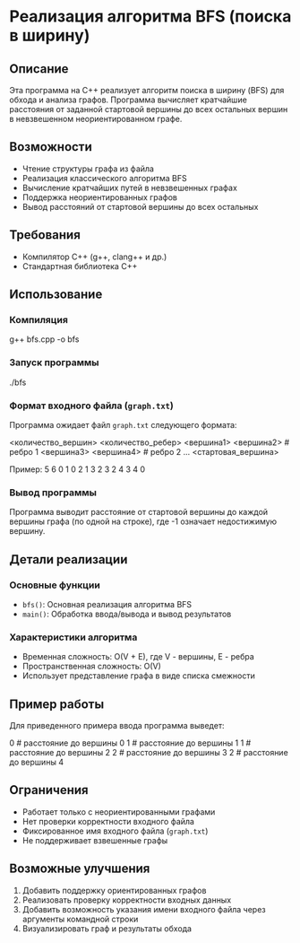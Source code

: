 # Реализация алгоритма BFS (поиска в ширину)

## Описание

Эта программа на C++ реализует алгоритм поиска в ширину (BFS) для обхода и анализа графов. Программа вычисляет кратчайшие расстояния от заданной стартовой вершины до всех остальных вершин в невзвешенном неориентированном графе.

## Возможности

- Чтение структуры графа из файла
- Реализация классического алгоритма BFS
- Вычисление кратчайших путей в невзвешенных графах
- Поддержка неориентированных графов
- Вывод расстояний от стартовой вершины до всех остальных

## Требования

- Компилятор C++ (g++, clang++ и др.)
- Стандартная библиотека C++

## Использование

### Компиляция

g++ bfs.cpp -o bfs

### Запуск программы

./bfs

### Формат входного файла (`graph.txt`)

Программа ожидает файл `graph.txt` следующего формата:

<количество_вершин> <количество_ребер>
<вершина1> <вершина2>  # ребро 1
<вершина3> <вершина4>  # ребро 2
...
<стартовая_вершина>

Пример:
5 6
0 1
0 2
1 3
2 3
2 4
3 4
0

### Вывод программы

Программа выводит расстояние от стартовой вершины до каждой вершины графа (по одной на строке), где -1 означает недостижимую вершину.

## Детали реализации

### Основные функции

- `bfs()`: Основная реализация алгоритма BFS
- `main()`: Обработка ввода/вывода и вывод результатов

### Характеристики алгоритма

- Временная сложность: O(V + E), где V - вершины, E - ребра
- Пространственная сложность: O(V)
- Использует представление графа в виде списка смежности

## Пример работы

Для приведенного примера ввода программа выведет:

0  # расстояние до вершины 0
1  # расстояние до вершины 1
1  # расстояние до вершины 2
2  # расстояние до вершины 3
2  # расстояние до вершины 4


## Ограничения

- Работает только с неориентированными графами
- Нет проверки корректности входного файла
- Фиксированное имя входного файла (`graph.txt`)
- Не поддерживает взвешенные графы

## Возможные улучшения

1. Добавить поддержку ориентированных графов
2. Реализовать проверку корректности входных данных
3. Добавить возможность указания имени входного файла через аргументы командной строки
4. Визуализировать граф и результаты обхода

